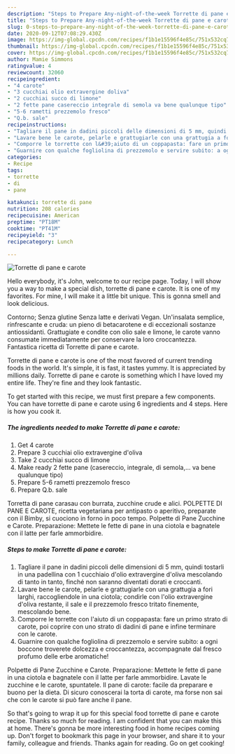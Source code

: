 ```yaml
---
description: "Steps to Prepare Any-night-of-the-week Torrette di pane e carote"
title: "Steps to Prepare Any-night-of-the-week Torrette di pane e carote"
slug: 0-steps-to-prepare-any-night-of-the-week-torrette-di-pane-e-carote
date: 2020-09-12T07:08:29.430Z
image: https://img-global.cpcdn.com/recipes/f1b1e15596f4e85c/751x532cq70/torrette-di-pane-e-carote-recipe-main-photo.jpg
thumbnail: https://img-global.cpcdn.com/recipes/f1b1e15596f4e85c/751x532cq70/torrette-di-pane-e-carote-recipe-main-photo.jpg
cover: https://img-global.cpcdn.com/recipes/f1b1e15596f4e85c/751x532cq70/torrette-di-pane-e-carote-recipe-main-photo.jpg
author: Mamie Simmons
ratingvalue: 4
reviewcount: 32060
recipeingredient:
- "4 carote"
- "3 cucchiai olio extravergine doliva"
- "2 cucchiai succo di limone"
- "2 fette pane casereccio integrale di semola va bene qualunque tipo"
- "5-6 rametti prezzemolo fresco"
- "Q.b. sale"
recipeinstructions:
- "Tagliare il pane in dadini piccoli delle dimensioni di 5 mm, quindi tostarli in una padellina con 1 cucchiaio d&#39;olio extravergine d&#39;oliva mescolando di tanto in tanto, finché non saranno diventati dorati e croccanti."
- "Lavare bene le carote, pelarle e grattugiarle con una grattugia a fori larghi, raccogliendole in una ciotola; condirle con l&#39;olio extravergine d&#39;oliva restante, il sale e il prezzemolo fresco tritato finemente, mescolando bene."
- "Comporre le torrette con l&#39;aiuto di un coppapasta: fare un primo strato di carote, poi coprire con uno strato di dadini di pane e infine terminare con le carote."
- "Guarnire con qualche fogliolina di prezzemolo e servire subito: a ogni boccone troverete dolcezza e croccantezza, accompagnate dal fresco profumo delle erbe aromatiche!"
categories:
- Recipe
tags:
- torrette
- di
- pane

katakunci: torrette di pane 
nutrition: 208 calories
recipecuisine: American
preptime: "PT18M"
cooktime: "PT41M"
recipeyield: "3"
recipecategory: Lunch

---
```



![Torrette di pane e carote](https://img-global.cpcdn.com/recipes/f1b1e15596f4e85c/751x532cq70/torrette-di-pane-e-carote-recipe-main-photo.jpg)

Hello everybody, it's John, welcome to our recipe page. Today, I will show you a way to make a special dish, torrette di pane e carote. It is one of my favorites. For mine, I will make it a little bit unique. This is gonna smell and look delicious.

Contorno; Senza glutine Senza latte e derivati Vegan. Un&#39;insalata semplice, rinfrescante e cruda: un pieno di betacarotene e di eccezionali sostanze antiossidanti. Grattugiate e condite con olio sale e limone, le carote vanno consumate immediatamente per conservare la loro croccantezza. Fantastica ricetta di Torrette di pane e carote.

Torrette di pane e carote is one of the most favored of current trending foods in the world. It's simple, it is fast, it tastes yummy. It is appreciated by millions daily. Torrette di pane e carote is something which I have loved my entire life. They're fine and they look fantastic.


To get started with this recipe, we must first prepare a few components. You can have torrette di pane e carote using 6 ingredients and 4 steps. Here is how you cook it.

<!--inarticleads1-->

##### The ingredients needed to make Torrette di pane e carote:

1. Get 4 carote
1. Prepare 3 cucchiai olio extravergine d&#39;oliva
1. Take 2 cucchiai succo di limone
1. Make ready 2 fette pane (casereccio, integrale, di semola,... va bene qualunque tipo)
1. Prepare 5-6 rametti prezzemolo fresco
1. Prepare Q.b. sale


Torretta di pane carasau con burrata, zucchine crude e alici. POLPETTE DI PANE E CAROTE, ricetta vegetariana per antipasto o aperitivo, preparate con il Bimby, si cuociono in forno in poco tempo. Polpette di Pane Zucchine e Carote. Preparazione: Mettete le fette di pane in una ciotola e bagnatele con il latte per farle ammorbidire. 

<!--inarticleads2-->

##### Steps to make Torrette di pane e carote:

1. Tagliare il pane in dadini piccoli delle dimensioni di 5 mm, quindi tostarli in una padellina con 1 cucchiaio d&#39;olio extravergine d&#39;oliva mescolando di tanto in tanto, finché non saranno diventati dorati e croccanti.
1. Lavare bene le carote, pelarle e grattugiarle con una grattugia a fori larghi, raccogliendole in una ciotola; condirle con l&#39;olio extravergine d&#39;oliva restante, il sale e il prezzemolo fresco tritato finemente, mescolando bene.
1. Comporre le torrette con l&#39;aiuto di un coppapasta: fare un primo strato di carote, poi coprire con uno strato di dadini di pane e infine terminare con le carote.
1. Guarnire con qualche fogliolina di prezzemolo e servire subito: a ogni boccone troverete dolcezza e croccantezza, accompagnate dal fresco profumo delle erbe aromatiche!


Polpette di Pane Zucchine e Carote. Preparazione: Mettete le fette di pane in una ciotola e bagnatele con il latte per farle ammorbidire. Lavate le zucchine e le carote, spuntatele. Il pane di carote: facile da preparare e buono per la dieta. Di sicuro conoscerai la torta di carote, ma forse non sai che con le carote si può fare anche il pane. 

So that's going to wrap it up for this special food torrette di pane e carote recipe. Thanks so much for reading. I am confident that you can make this at home. There's gonna be more interesting food in home recipes coming up. Don't forget to bookmark this page in your browser, and share it to your family, colleague and friends. Thanks again for reading. Go on get cooking!
